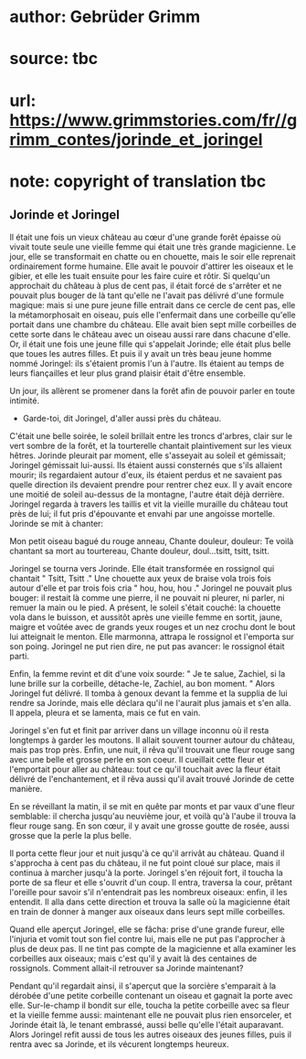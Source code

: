 # author: Gebrüder Grimm
# source: tbc
# url: https://www.grimmstories.com/fr//grimm_contes/jorinde_et_joringel
# note: copyright of translation tbc

## Jorinde et Joringel 

Il était une fois un vieux château au cœur d'une grande forêt épaisse
où vivait toute seule une vieille femme qui était une très grande
magicienne. Le jour, elle se transformait en chatte ou en chouette, mais
le soir elle reprenait ordinairement forme humaine. Elle avait le
pouvoir d'attirer les oiseaux et le gibier, et elle les tuait ensuite
pour les faire cuire et rôtir. Si quelqu'un approchait du château à
plus de cent pas, il était forcé de s'arrêter et ne pouvait plus bouger
de là tant qu'elle ne l'avait pas délivré d'une formule magique: mais
si une pure jeune fille entrait dans ce cercle de cent pas, elle la
métamorphosait en oiseau, puis elle l'enfermait dans une corbeille
qu'elle portait dans une chambre du château. Elle avait bien sept mille
corbeilles de cette sorte dans le château avec un oiseau aussi rare dans
chacune d'elle.
Or, il était une fois une jeune fille qui s'appelait Jorinde; elle
était plus belle que toues les autres filles. Et puis il y avait un très
beau jeune homme nommé Joringel: ils s'étaient promis l'un à l'autre.
Ils étaient au temps de leurs fiançailles et leur plus grand plaisir
était d'être ensemble.

Un jour, ils allèrent se promener dans la forêt afin de pouvoir parler
en toute intimité.
- Garde-toi, dit Joringel, d'aller aussi près du château.

C'était une belle soirée, le soleil brillait entre les troncs
d'arbres, clair sur le vert sombre de la forêt, et la tourterelle
chantait plaintivement sur les vieux hêtres. Jorinde pleurait par
moment, elle s'asseyait au soleil et gémissait; Joringel gémissait
lui-aussi. Ils étaient aussi consternés que s'ils allaient mourir; ils
regardaient autour d'eux, ils étaient perdus et ne savaient pas quelle
direction ils devaient prendre pour rentrer chez eux. Il y avait encore
une moitié de soleil au-dessus de la montagne, l'autre était déjà
derrière. Joringel regarda à travers les taillis et vit la vieille
muraille du château tout près de lui; il fut pris d'épouvante et envahi
par une angoisse mortelle. Jorinde se mit à chanter:

Mon petit oiseau bagué du rouge anneau,
Chante douleur, douleur:
Te voilà chantant sa mort au tourtereau,
Chante douleur, doul...tsitt, tsitt, tsitt.

Joringel se tourna vers Jorinde. Elle était transformée en rossignol qui
chantait " Tsitt, Tsitt ." Une chouette aux yeux de braise vola trois
fois autour d'elle et par trois fois cria " hou, hou, hou ." Joringel
ne pouvait plus bouger: il restait là comme une pierre, il ne pouvait ni
pleurer, ni parler, ni remuer la main ou le pied. A présent, le soleil
s'était couché: la chouette vola dans le buisson, et aussitôt après une
vieille femme en sortit, jaune, maigre et voûtée avec de grands yeux
rouges et un nez crochu dont le bout lui atteignait le menton. Elle
marmonna, attrapa le rossignol et l'emporta sur son poing. Joringel ne
put rien dire, ne put pas avancer: le rossignol était parti.

Enfin, la femme revint et dit d'une voix sourde: " Je te salue,
Zachiel, si la lune brille sur la corbeille, détache-le, Zachiel, au bon
moment. " Alors Joringel fut délivré. Il tomba à genoux devant la femme
et la supplia de lui rendre sa Jorinde, mais elle déclara qu'il ne
l'aurait plus jamais et s'en alla. Il appela, pleura et se lamenta,
mais ce fut en vain.

Joringel s'en fut et finit par arriver dans un village inconnu où il
resta longtemps à garder les moutons. Il allait souvent tourner autour
du château, mais pas trop près. Enfin, une nuit, il rêva qu'il trouvait
une fleur rouge sang avec une belle et grosse perle en son coeur. Il
cueillait cette fleur et l'emportait pour aller au château: tout ce
qu'il touchait avec la fleur était délivré de l'enchantement, et il
rêva aussi qu'il avait trouvé Jorinde de cette manière.

En se réveillant la matin, il se mit en quête par monts et par vaux
d'une fleur semblable: il chercha jusqu'au neuvième jour, et voilà
qu'à l'aube il trouva la fleur rouge sang. En son cœur, il y avait une
grosse goutte de rosée, aussi grosse que la perle la plus belle.

Il porta cette fleur jour et nuit jusqu'à ce qu'il arrivât au château.
Quand il s'approcha à cent pas du château, il ne fut point cloué sur
place, mais il continua à marcher jusqu'à la porte. Joringel s'en
réjouit fort, il toucha la porte de sa fleur et elle s'ouvrit d'un
coup. Il entra, traversa la cour, prêtant l'oreille pour savoir s'il
n'entendrait pas les nombreux oiseaux: enfin, il les entendit. Il alla
dans cette direction et trouva la salle où la magicienne était en train
de donner à manger aux oiseaux dans leurs sept mille corbeilles.

Quand elle aperçut Joringel, elle se fâcha: prise d'une grande fureur,
elle l'injuria et vomit tout son fiel contre lui, mais elle ne put pas
l'approcher à plus de deux pas. Il ne tint pas compte de la magicienne
et alla examiner les corbeilles aux oiseaux; mais c'est qu'il y avait
là des centaines de rossignols. Comment allait-il retrouver sa Jorinde
maintenant?

Pendant qu'il regardait ainsi, il s'aperçut que la sorcière
s'emparait à la dérobée d'une petite corbeille contenant un oiseau et
gagnait la porte avec elle. Sur-le-champ il bondit sur elle, toucha la
petite corbeille avec sa fleur et la vieille femme aussi: maintenant
elle ne pouvait plus rien ensorceler, et Jorinde était là, le tenant
embrassé, aussi belle qu'elle l'était auparavant. Alors Joringel refit
aussi de tous les autres oiseaux des jeunes filles, puis il rentra avec
sa Jorinde, et ils vécurent longtemps heureux.

